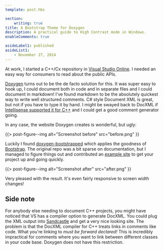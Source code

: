 ```yaml
---
template: post.hbs

section:
    writing: true
title: A Bootstrap Theme for Doxygen
description: A practical guide to High Contrast mode in Windows.
enableComments: true

asideLabel1: published
asideList1:
    - November 27, 2014
---
```


At work, I started a C++/Cx repository in [Visual Studio Online](http://www.visualstudio.com/en-us/products/what-is-visual-studio-online-vs.aspx). I needed an easy way for consumers to read about the public APIs.

[Doxygen](http://www.stack.nl/~dimitri/doxygen/) turns out to be the de facto solution for this. It was super easy to hook up, I could document both in code and in separate files and I could document in markdown! I've found markdown to be the absolutely quickest way to write well structured comments. C# style Document XML is great, but not if you have to type it by hand. I might be swayed back to DocXML if [Intellisense supported it for C++](http://stackoverflow.com/questions/3371205/c-intellisense-with-descriptions) and I could get a good comment generator going.

In any case, the website Doxygen creates is wonderful, but ugly:

{{> post-figure--img
    alt="Screenshot before"
    src="before.png"
}}

Luckily I found [doxygen-bootstrapped](https://github.com/Velron/doxygen-bootstrapped) which applies the goodness of [Bootstrap](http://getbootstrap.com/). The original repo was a bit sparse on documentation, but I managed to figure things out and contributed an [example site](https://github.com/Velron/doxygen-bootstrapped/tree/master/example-site) to get your project up and going quickly.

{{> post-figure--img
    alt="Screenshot after"
    src="after.png"
}}

Very pleased with the result. It's even fairly responsive to screen width changes!

## Side note

For anybody else needing to document C++ projects, you might have noticed that VS has a compiler option to generate DocXML. You could plug the XML output into [Sandcastle](http://shfb.codeplex.com/) and get a very nice looking site. The problem is that the DocXML compiler for C++ treats links in comments like code. What you're linking to *must be forward declared!* This is incredibly impractical for comments where you want to link between different classes in your code base. Doxygen does not have this restriction.
